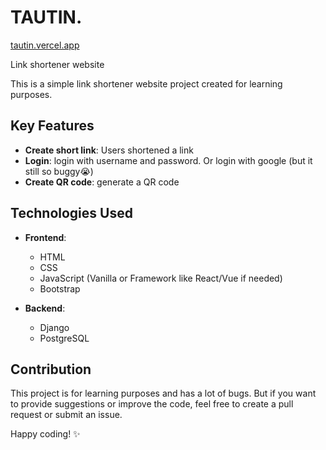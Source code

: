 # TAUTIN.
[tautin.vercel.app](https://tautin.vercel.app/)

Link shortener website

This is a simple link shortener website project created for learning purposes.

## Key Features

- **Create short link**: Users shortened a link
- **Login**: login with username and password. Or login with google (but it still so buggy😭)
- **Create QR code**: generate a QR code



## Technologies Used

- **Frontend**: 
  - HTML
  - CSS
  - JavaScript (Vanilla or Framework like React/Vue if needed)
  - Bootstrap

- **Backend**:
  - Django
  - PostgreSQL


## Contribution

This project is for learning purposes and has a lot of bugs. But if you want to provide suggestions or improve the code, feel free to create a pull request or submit an issue.


Happy coding! ✨

